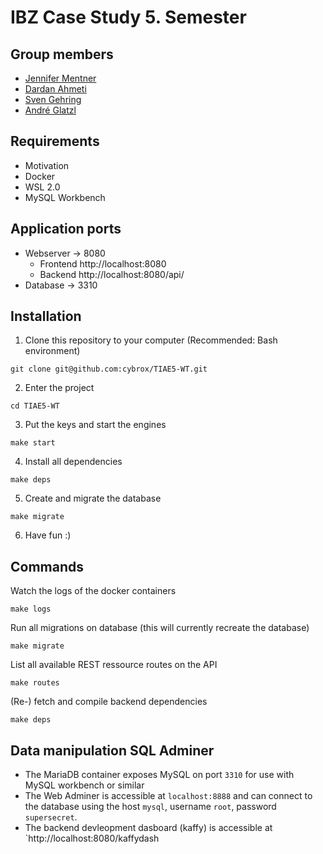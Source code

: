 # IBZ Case Study 5. Semester

## Group members
* [Jennifer Mentner](https://github.com/JenniferSusann)
* [Dardan Ahmeti](https://github.com/dardii)
* [Sven Gehring](https://github.com/cybrox)
* [André Glatzl](https://github.com/glaand)

## Requirements
* Motivation
* Docker
* WSL 2.0
* MySQL Workbench

## Application ports
* Webserver -> 8080
  * Frontend http://localhost:8080
  * Backend http://localhost:8080/api/
* Database -> 3310

## Installation

1. Clone this repository to your computer (Recommended: Bash environment)
```
git clone git@github.com:cybrox/TIAE5-WT.git
```

2. Enter the project
```
cd TIAE5-WT
```

3. Put the keys and start the engines
```
make start
```

4. Install all dependencies
```
make deps
```

5. Create and migrate the database
```
make migrate
```

6. Have fun :)

## Commands

Watch the logs of the docker containers
```
make logs
```

Run all migrations on database (this will currently recreate the database)
```
make migrate
```

List all available REST ressource routes on the API
```
make routes
```

(Re-) fetch and compile backend dependencies
```
make deps
```

## Data manipulation SQL Adminer
* The MariaDB container exposes MySQL on port `3310` for use with MySQL workbench or similar
* The Web Adminer is accessible at `localhost:8888` and can connect to the database using the host `mysql`, username `root`, password `supersecret`.
* The backend devleopment dasboard (kaffy) is accessible at `http://localhost:8080/kaffydash
